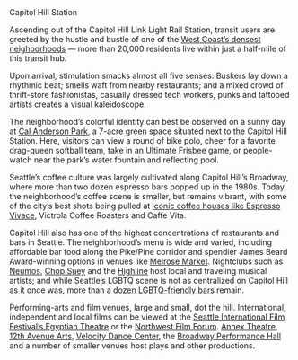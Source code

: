 <div class="stop-title">Capitol Hill Station</div>

Ascending out of the Capitol Hill Link Light Rail Station, transit users are greeted by the hustle and bustle of one of the [West Coast’s densest neighborhoods](http://www.seattletimes.com/seattle-news/data/explore-this-how-fast-is-your-neighborhood-densifying/) — more than 20,000 residents live within just a half-mile of this transit hub.
 
Upon arrival, stimulation smacks almost all five senses: Buskers lay down a rhythmic beat; smells waft from nearby restaurants; and a mixed crowd of thrift-store fashionistas, casually dressed tech workers, punks and tattooed artists creates a visual kaleidoscope. 
 
The neighborhood’s colorful identity can best be observed on a sunny day at [Cal Anderson Park](http://www.calandersonpark.org/), a 7-acre green space situated next to the Capitol Hill Station. Here, visitors can view a round of bike polo, cheer for a favorite drag-queen softball team, take in an Ultimate Frisbee game, or people-watch near the park’s water fountain and reflecting pool. 
 
Seattle’s coffee culture was largely cultivated along Capitol Hill’s Broadway, where more than two dozen espresso bars popped up in the 1980s. Today, the neighborhood’s coffee scene is smaller, but remains vibrant, with some of the city’s best shots being pulled at [iconic coffee houses like Espresso Vivace](http://www.seattletimes.com/pacific-nw-magazine/vivaces-david-schomer-is-on-a-mission-to-pour-the-perfect-cup-of-coffee/), Victrola Coffee Roasters and Caffe Vita.
 
Capitol Hill also has one of the highest concentrations of restaurants and bars in Seattle. The neighborhood’s menu is wide and varied, including affordable bar food along the Pike/Pine corridor and spendier James Beard Award-winning options in venues like [Melrose Market](http://www.melrosemarketseattle.com/). Nightclubs such as [Neumos](http://neumos.com/), [Chop Suey](http://chopsuey.com/) and the [Highline](http://www.highlineseattle.com/) host local and traveling musical artists; and while Seattle’s LGBTQ scene is not as centralized on Capitol Hill as it once was, more than a [dozen LGBTQ-friendly bars](http://seattlegayscene.com/) remain.


Performing-arts and film venues, large and small, dot the hill. International, independent and local films can be viewed at the [Seattle International Film Festival’s Egyptian Theatre](http://www.siff.net/egyptian-theatre) or the [Northwest Film Forum](http://www.nwfilmforum.org/). [Annex Theatre](http://www.annextheatre.org/), [12th Avenue Arts](http://www.12avearts.org/), [Velocity Dance Center](http://www.seattletimes.com/entertainment/tonya-lockyer-lsquopowerhouse-personalityrsquo-turns-velocity-around/), the [Broadway Performance Hall](http://wp.seattlecentral.edu/broadway-performance-hall/) and a number of smaller venues host plays and other productions.
